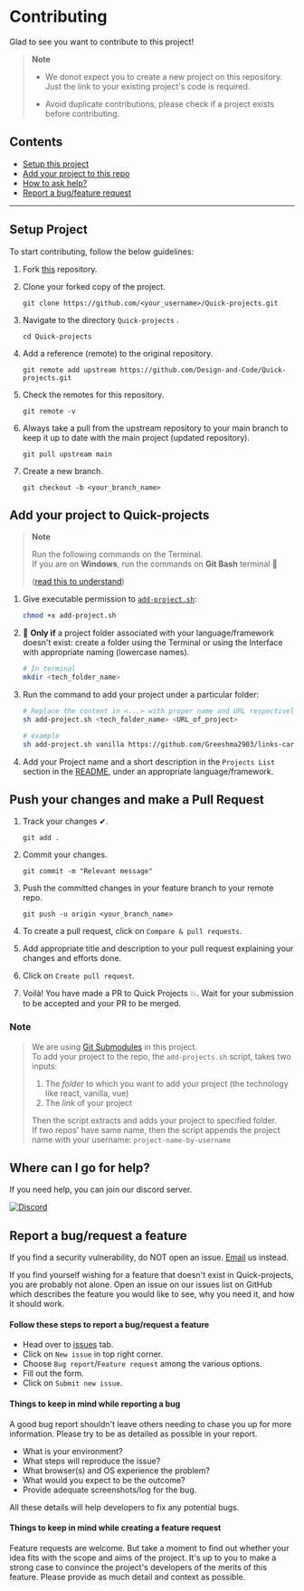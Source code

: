 # Contributing

Glad to see you want to contribute to this project!

> **Note**
>
> - We donot expect you to create a new project on this repository. Just the link to your existing project's code is required.
> 
> - Avoid duplicate contributions, please check if a project exists before contributing.

## Contents

- [Setup this project](#setup-project)
- [Add your project to this repo](#add-your-project-to-quick-projects)
- [How to ask help?](#where-can-i-go-for-help)
- [Report a bug/feature request](#report-a-bugrequest-a-feature)

---

## Setup Project

To start contributing, follow the below guidelines:

1. Fork [this](https://github.com/Design-and-Code/Quick-projects) repository.

2. Clone your forked copy of the project.

   ```
   git clone https://github.com/<your_username>/Quick-projects.git
   ```

3. Navigate to the directory `Quick-projects` .

   ```
   cd Quick-projects
   ```

4. Add a reference (remote) to the original repository.

   ```
   git remote add upstream https://github.com/Design-and-Code/Quick-projects.git
   ```

5. Check the remotes for this repository.

   ```
   git remote -v
   ```

6. Always take a pull from the upstream repository to your main branch to keep it up to date with the main project (updated repository).

   ```
   git pull upstream main
   ```

7. Create a new branch.

   ```
   git checkout -b <your_branch_name>
   ```

## Add your project to Quick-projects

> **Note**
>
> Run the following commands on the Terminal. <br>
> If you are on **Windows**, run the commands on **Git Bash** terminal 📝
>
> ([read this to understand](#note-about-this-project))

1.  Give executable permission to [`add-project.sh`](/add-project.sh):

    ```bash
    chmod +x add-project.sh
    ```

2.  🔴 **Only if** a project folder associated with your language/framework doesn't exist: create a folder using the Terminal or using the Interface with appropriate naming (lowercase names).

    ```bash
    # In terminal
    mkdir <tech_folder_name>
    ```

3.  Run the command to add your project under a particular folder:

    ```bash
    # Replace the content in <...> with proper name and URL respectively
    sh add-project.sh <tech_folder_name> <URL_of_project>

    # example
    sh add-project.sh vanilla https://github.com/Greeshma2903/links-card
    ```

4.  Add your Project name and a short description in the `Projects List` section in the [README](/README.md), under an appropriate language/framework.

## Push your changes and make a Pull Request

1. Track your changes ✔.

    ```
    git add .
    ```

2. Commit your changes.

    ```
    git commit -m "Relevant message"
    ```

3. Push the committed changes in your feature branch to your remote repo.

    ```
    git push -u origin <your_branch_name>
    ```

4. To create a pull request, click on `Compare & pull requests`.

5. Add appropriate title and description to your pull request explaining your changes and efforts done.

6. Click on `Create pull request`.

7. Voilà! You have made a PR to Quick Projects 💥. Wait for your submission to be accepted and your PR to be merged.

### Note

> We are using [Git Submodules](https://www.atlassian.com/git/tutorials/git-submodule) in this project. <br>
> To add your project to the repo, the `add-projects.sh` script, takes two inputs:
>
> 1. The _folder_ to which you want to add your project (the technology like react, vanilla, vue)
> 2. The _link_ of your project
>
> Then the script extracts and adds your project to specified folder. <br>
> If two repos' have same name, then the script appends the project name with your username: `project-name-by-username`

## Where can I go for help?

If you need help, you can join our discord server.

<p>
   <a href="https://discord.gg/druweDMn3s">
     <img alt="Discord" src="https://img.shields.io/badge/Discord-7289DA?style=for-the-badge&logo=discord&logoColor=white"> 
   </a>
</p>

## Report a bug/request a feature

If you find a security vulnerability, do NOT open an issue. [Email](mailto:designandcode.community@gmail.com) us instead.

If you find yourself wishing for a feature that doesn't exist in Quick-projects, you are probably not alone. Open an issue on our issues list on GitHub which describes
the feature you would like to see, why you need it, and how it should work.

#### Follow these steps to report a bug/request a feature

- Head over to [issues](https://github.com/Design-and-Code/Quick-projects/issues) tab.
- Click on `New issue` in top right corner.
- Choose `Bug report`/`Feature request` among the various options.
- Fill out the form.
- Click on `Submit new issue`.

#### Things to keep in mind while reporting a bug

A good bug report shouldn't leave others needing to chase you up for more information.
Please try to be as detailed as possible in your report.

- What is your environment?
- What steps will reproduce the issue?
- What browser(s) and OS experience the problem?
- What would you expect to be the outcome?
- Provide adequate screenshots/log for the bug.

All these details will help developers to fix any potential bugs.

#### Things to keep in mind while creating a feature request

Feature requests are welcome. But take a moment to find out whether your idea fits with the scope and aims of the project.
It's up to you to make a strong case to convince the project's developers of the merits of this feature. Please provide as much detail and context as possible.
